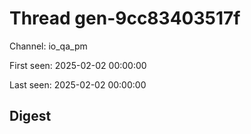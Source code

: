 # Thread gen-9cc83403517f
Channel: io_qa_pm

First seen: 2025-02-02 00:00:00

Last seen: 2025-02-02 00:00:00

## Digest


